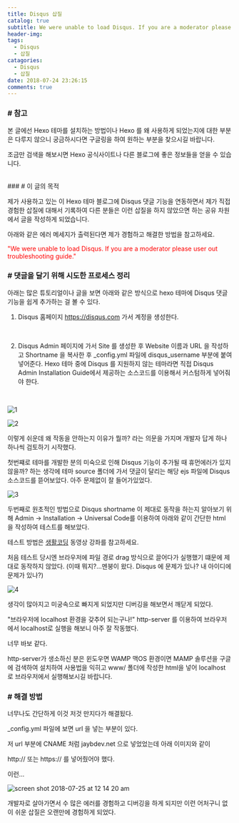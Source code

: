 ```yaml
---
title: Disqus 삽질 
catalog: true
subtitle: We were unable to load Disqus. If you are a moderator please user out troubleshooting guide.
header-img:
tags:
  - Disqus 
  - 삽질
catagories:
  - Disqus
  - 삽질
date: 2018-07-24 23:26:15
comments: true
---
```


### # 참고

본 글에선 Hexo 테마를 설치하는 방법이나 Hexo 를 왜 사용하게 되었는지에 대한 부분은 다루지 않으니 궁금하시다면 구글링을 하여 원하는 부분을 찾으시길 바랍니다. 

조금만 검색을 해보시면 Hexo 공식사이트나 다른 블로그에 좋은 정보들을 얻을 수 있습니다.

<br>
### # 이 글의 목적

제가 사용하고 있는 이 Hexo 테마 블로그에 Disqus 댓글 기능을 연동하면서 제가 직접 경험한 삽질에 대해서 기록하여 다른 분들은 이런 삽질을 하지 않았으면 하는 공유 차원에서 글을 작성하게 되었습니다.

아래와 같은 에러 메세지가 출력된다면 제가 경험하고 해결한 방법을 참고하세요.

<p style="color: red;"> "We were unable to load Disqus. If you are a moderator please user out troubleshooting guide."</p>

### # 댓글을 달기 위해 시도한 프로세스 정리

아래는 많은 튜토리얼이나 글을 보면 아래와 같은 방식으로 hexo 테마에 Disqus 댓글기능을 쉽게 추가하는 걸 볼 수 있다.

1. Disqus 홈페이지 https://disqus.com 가서 계정을 생성한다.  
<br>

2. Disqus Admin 페이지에 가서 Site 를 생성한 후 Website 이름과 URL 을 작성하고 Shortname 을 복사한 후 _config.yml 파일에 disqus_username 부분에 붙여넣어준다.
Hexo 테마 중에 Disqus 를 지원하지 않는 테마라면 직접 Disqus Admin Installation Guide에서 제공하는 소스코드를 이용해서 커스텀하게 넣어줘야 한다.
<br>

![1](https://user-images.githubusercontent.com/20435620/43147321-b9163c14-8f9d-11e8-94cb-9fa7a57db374.png)

![2](https://user-images.githubusercontent.com/20435620/43147347-cc1a0a70-8f9d-11e8-9074-a4dd959e0b51.png)


이렇게 쉬운데 왜 작동을 안하는지 이유가 뭘까? 라는 의문을 가지며 개발자 답게 하나하나씩 검토하기 시작했다.

첫번쨰로 테마를 개발한 분의 미숙으로 인해 Disqus 기능이 추가될 때 휴먼에러가 있지 않을까? 하는 생각에 테마 source 폴더에 가서 댓글이 달리는 해당 ejs 파일에 Disqus 소스코드를 뜯어보았다. 아주 문제없이 잘 들어가있었다.

![3](https://user-images.githubusercontent.com/20435620/43147611-6ed89524-8f9e-11e8-8310-c93e0462b40f.png)


두번째로 원초적인 방법으로 Disqus shortname 이 제대로 동작을 하는지 알아보기 위해 Admin -> Installation -> Universal Code를 이용하여 아래와 같이 간단한 html 을 작성하여 테스트를 해보았다.

테스트 방법은 [생활코딩](https://opentutorials.org/course/2473/13865) 동영상 강좌를 참고하세요.

처음 테스트 당시엔 브라우저에 파일 경로 drag 방식으로 끌어다가 실행했기 떄문에 제대로 동작하지 않았다. (이때 뭐지?...멘붕이 왔다. Disqus 에 문제가 있나? 내 아이디에 문제가 있나?)

![4](https://user-images.githubusercontent.com/20435620/43147764-c130f384-8f9e-11e8-8754-53d5f06f8826.png)


생각이 많아지고 미궁속으로 빠지게 되었지만 디버깅을 해보면서 깨닫게 되었다.

"브라우저에 localhost 환경을 갖추어 되는구나!" http-server 를 이용하여 브라우저에서 localhost로 실행을 해보니 아주 잘 작동했다.

너무 바보 같다.

http-server가 생소하신 분은 윈도우면 WAMP 맥OS 환경이면 MAMP 솔루션을 구글에 검색하여 설치하여 사용법을 익히고 www/ 폴더에 작성한 html을 넣어 localhost 로 브라우저에서 실행해보시길 바랍니다.

### # 해결 방법

너무나도 간단하게 이것 저것 만지다가 해결됬다.

_config.yml 파일에 보면 url 을 넣는 부분이 있다.

저 url 부분에 CNAME 처럼 jaybdev.net 으로 넣었었는데 아래 이미지와 같이 

http:// 또는 https:// 를 넣어줬어야 했다.

이런...

![screen shot 2018-07-25 at 12 14 20 am](https://user-images.githubusercontent.com/20435620/43148195-c3840594-8f9f-11e8-87c4-0222c4beedc8.png)

개발자로 살아가면서 수 많은 에러를 경험하고 디버깅을 하게 되지만 이런 어처구니 없이 쉬운 삽질은 오랜만에 경험하게 되었다.
